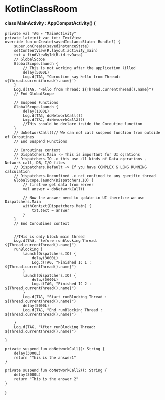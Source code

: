 # KotlinClassRoom


#### class MainActivity : AppCompatActivity() {
    private val TAG = "MainActivity"
    private lateinit var txt: TextView
    override fun onCreate(savedInstanceState: Bundle?) {
        super.onCreate(savedInstanceState)
        setContentView(R.layout.activity_main)
        txt = findViewById(R.id.tvData)
        // GlobalScope
        GlobalScope.launch {
            // This is not working after the application killed
            delay(5000L)
            Log.d(TAG, "Coroutine say Hello from Thread: ${Thread.currentThread().name}")
        }
        Log.d(TAG, "Hello from Thread: ${Thread.currentThread().name}")
        // End GlobalScope

        // Suspend Functions
        GlobalScope.launch {
            delay(1000L)
            Log.d(TAG, doNetworkCall())
            Log.d(TAG, doNetworkCall2())
            //THis should be declare inside the Coroutine function
        }
        // doNetworkCall()// We can not call suspend function from outside of Coroutines
        // End Suspend Functions

        // Coroutines context
        // Dispatchers.Main -> This is important for UI oprations
        // Dispatchers.IO -> this use all kinds of Data operations , Network call, DB, I/O files
        // Dispatchers.Default -> If you have COMPLEX & LONG RUNNING calculation
        // Dispatchers.Unconfined -> not confined to any specific thread
        GlobalScope.launch(Dispatchers.IO) {
            // first we get data from server
            val answer = doNetworkCall()

            // Now the answer need to update in UI therefore we use Dispatchers.Main
            withContext(Dispatchers.Main) {
                txt.text = answer
            }
        }
        // End Coroutines context


        //THis is only block main thread
        Log.d(TAG, "Before runBlocking Thread: ${Thread.currentThread().name}")
        runBlocking {
            launch(Dispatchers.IO) {
                delay(3000L)
                Log.d(TAG, "Finished IO 1 : ${Thread.currentThread().name}")
            }
            launch(Dispatchers.IO) {
                delay(3000L)
                Log.d(TAG, "Finished IO 2 : ${Thread.currentThread().name}")
            }
            Log.d(TAG, "Start runBlocking Thread : ${Thread.currentThread().name}")
            delay(5000L)
            Log.d(TAG, "End runBlocking Thread : ${Thread.currentThread().name}")

        }
        Log.d(TAG, "After runBlocking Thread: ${Thread.currentThread().name}")

    }

    private suspend fun doNetworkCall(): String {
        delay(3000L)
        return "This is the answer1"
    }

    private suspend fun doNetworkCall2(): String {
        delay(3000L)
        return "This is the answer 2"
    }
}
